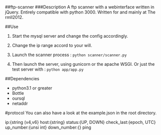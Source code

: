 ##ftp-scanner
###Description
A ftp scanner with a webinterface written in jQuery. Entirely compatible with python 3000. Written for and mainly at The rmll2012.

##Use

1. Start the mysql server and change the config accordingly.
2. Change the ip range accord to your will.
3. Launch the scanner process :
     `python scanner/scanner.py`

4. Then launch the server, using gunicorn or the apache WSGI. Or just the test server with :
     `python app/app.py`

##Dependencies
* python3.1 or greater
* Bottle
* oursql
* netaddr

#protocol
You can also have a look at the example.json in the root directory.

ip:{string (v4,v6}
host:{string}
status:{UP, DOWN}
check_last:{epoch, UTC}
up_number:{unsi int}
down_number:{}
ping
